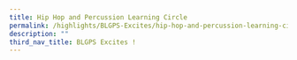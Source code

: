 ```yaml
---
title: Hip Hop and Percussion Learning Circle
permalink: /highlights/BLGPS-Excites/hip-hop-and-percussion-learning-circle
description: ""
third_nav_title: BLGPS Excites !
---
```

